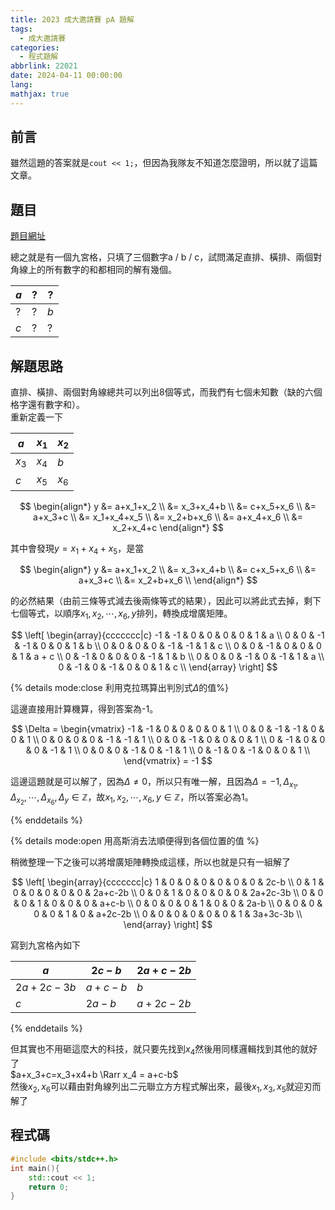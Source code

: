 ```yaml
---
title: 2023 成大邀請賽 pA 題解
tags:
  - 成大邀請賽
categories:
  - 程式題解
abbrlink: 22021
date: 2024-04-11 00:00:00
lang:
mathjax: true
---
```


## 前言

雖然這題的答案就是`cout << 1;`，但因為我隊友不知道怎麼證明，所以就了這篇文章。

<!--more-->

## 題目

[題目網址](https://codeforces.com/gym/437848/problem/A)

總之就是有一個九宮格，只填了三個數字a / b / c，試問滿足直排、橫排、兩個對角線上的所有數字的和都相同的解有幾個。

| $a$ | ? | ? |
|---|---|---|
| ? | ? | $b$ |
| $c$ | ? | ? |

## 解題思路

直排、橫排、兩個對角線總共可以列出8個等式，而我們有七個未知數（缺的六個格字還有數字和）。  
重新定義一下

| $a$ | $x_1$ | $x_2$ |
|---|---|---|
| $x_3$ | $x_4$ | $b$ |
| $c$ | $x_5$ | $x_6$ |

$$
\begin{align*}
y &= a+x_1+x_2 \\
  &= x_3+x_4+b \\
  &= c+x_5+x_6 \\
  &= a+x_3+c \\
  &= x_1+x_4+x_5 \\
  &= x_2+b+x_6 \\
  &= a+x_4+x_6 \\
  &= x_2+x_4+c
\end{align*}
$$

其中會發現$y=x_1+x_4+x_5$，是當

$$
\begin{align*}
y &= a+x_1+x_2 \\
  &= x_3+x_4+b \\
  &= c+x_5+x_6 \\
  &= a+x_3+c \\
  &= x_2+b+x_6 \\
\end{align*}
$$

的必然結果（由前三條等式減去後兩條等式的結果），因此可以將此式去掉，剩下七個等式，以順序$x_1, x_2, \cdots, x_6, y$排列，轉換成增廣矩陣。

$$
\left[ \begin{array}{ccccccc|c}
-1 & -1 & 0 & 0 & 0 & 0 & 1 & a \\
0 & 0 & -1 & -1 & 0 & 0 & 1 & b \\
0 & 0 & 0 & 0 & -1 & -1 & 1 & c \\
0 & 0 & -1 & 0 & 0 & 0 & 1 & a + c \\
0 & -1 & 0 & 0 & 0 & -1 & 1 & b \\
0 & 0 & 0 & -1 & 0 & -1 & 1 & a \\
0 & -1 & 0 & -1 & 0 & 0 & 1 & c \\
\end{array} \right]
$$

{% details mode:close 利用克拉瑪算出判別式$\Delta$的值%}

這邊直接用計算機算，得到答案為-1。

$$
\Delta = \begin{vmatrix}
-1 & -1 & 0 & 0 & 0 & 0 & 1 \\
0 & 0 & -1 & -1 & 0 & 0 & 1 \\
0 & 0 & 0 & 0 & -1 & -1 & 1 \\
0 & 0 & -1 & 0 & 0 & 0 & 1 \\
0 & -1 & 0 & 0 & 0 & -1 & 1 \\
0 & 0 & 0 & -1 & 0 & -1 & 1 \\
0 & -1 & 0 & -1 & 0 & 0 & 1 \\
\end{vmatrix} = -1
$$

這邊這題就是可以解了，因為$\Delta \neq 0$，所以只有唯一解，且因為$\Delta = -1, \Delta_{x_1}, \Delta_{x_2}, \cdots, \Delta_{x_6}, \Delta_{y} \in \mathbb{Z}$，故$x_1, x_2, \cdots, x_6, y \in \mathbb{Z}$，所以答案必為1。

{% enddetails %}

{% details mode:open 用高斯消去法順便得到各個位置的值 %}

稍微整理一下之後可以將增廣矩陣轉換成這樣，所以也就是只有一組解了

$$
\left[ \begin{array}{ccccccc|c}
1 & 0 & 0 & 0 & 0 & 0 & 0 & 2c-b \\
0 & 1 & 0 & 0 & 0 & 0 & 0 & 2a+c-2b \\
0 & 0 & 1 & 0 & 0 & 0 & 0 & 2a+2c-3b \\
0 & 0 & 0 & 1 & 0 & 0 & 0 & a+c-b \\
0 & 0 & 0 & 0 & 1 & 0 & 0 & 2a-b \\
0 & 0 & 0 & 0 & 0 & 1 & 0 & a+2c-2b \\
0 & 0 & 0 & 0 & 0 & 0 & 1 & 3a+3c-3b \\
\end{array} \right]
$$

寫到九宮格內如下

| $a$ | $2c-b$ | $2a+c-2b$ |
|---|---|---|
| $2a+2c-3b$ | $a+c-b$ | $b$ |
| $c$ | $2a-b$ | $a+2c-2b$ |

{% enddetails %}

但其實也不用砸這麼大的科技，就只要先找到$x_4$然後用同樣邏輯找到其他的就好了  
$a+x_3+c=x_3+x4+b \Rarr x_4 = a+c-b$  
然後$x_2, x_6$可以藉由對角線列出二元聯立方方程式解出來，最後$x_1, x_3, x_5$就迎刃而解了

## 程式碼

```c++
#include <bits/stdc++.h>
int main(){
    std::cout << 1;
    return 0;
}
```
